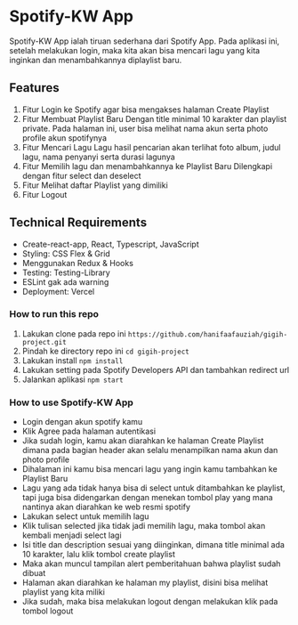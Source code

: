 # Spotify-KW App

Spotify-KW App ialah tiruan sederhana dari Spotify App. Pada aplikasi ini, setelah melakukan login, maka kita akan bisa mencari lagu yang kita inginkan dan menambahkannya diplaylist baru. 

## Features

1. Fitur Login ke Spotify agar bisa mengakses halaman Create Playlist
2. Fitur Membuat Playlist Baru
Dengan title minimal 10 karakter dan playlist private. Pada halaman ini, user bisa melihat nama akun serta photo profile akun spotifynya
3. Fitur Mencari Lagu 
Lagu hasil pencarian akan terlihat foto album, judul lagu, nama penyanyi serta durasi lagunya
4. Fitur Memilih lagu dan menambahkannya ke Playlist Baru
Dilengkapi dengan fitur select dan deselect
5. Fitur Melihat daftar Playlist yang dimiliki
6. Fitur Logout

## Technical Requirements

- Create-react-app, React, Typescript, JavaScript
- Styling: CSS Flex & Grid
- Menggunakan Redux & Hooks
- Testing: Testing-Library
- ESLint gak ada warning
- Deployment: Vercel

### How to run this repo
1. Lakukan clone pada repo ini
`https://github.com/hanifaafauziah/gigih-project.git`
2. Pindah ke directory repo ini 
`cd gigih-project`
3. Lakukan install
`npm install`
4. Lakukan setting pada Spotify Developers API dan tambahkan redirect url
5. Jalankan aplikasi
`npm start`


### How to use Spotify-KW App
- Login dengan akun spotify kamu
- Klik Agree pada halaman autentikasi
- Jika sudah login, kamu akan diarahkan ke halaman Create Playlist dimana pada bagian header akan selalu menampilkan nama akun dan photo profile
- Dihalaman ini kamu bisa mencari lagu yang ingin kamu tambahkan ke Playlist Baru 
- Lagu yang ada tidak hanya bisa di select untuk ditambahkan ke playlist, tapi juga bisa didengarkan dengan menekan tombol play yang mana nantinya akan diarahkan ke web resmi spotify
- Lakukan select untuk memilih lagu
- Klik tulisan selected jika tidak jadi memilih lagu, maka tombol akan kembali menjadi select lagi
- Isi title dan description sesuai yang diinginkan, dimana title minimal ada 10 karakter, lalu klik tombol create playlist
- Maka akan muncul tampilan alert pemberitahuan bahwa playlist sudah dibuat
- Halaman akan diarahkan ke halaman my playlist, disini bisa melihat playlist yang kita miliki
- Jika sudah, maka bisa melakukan logout dengan melakukan klik pada tombol logout